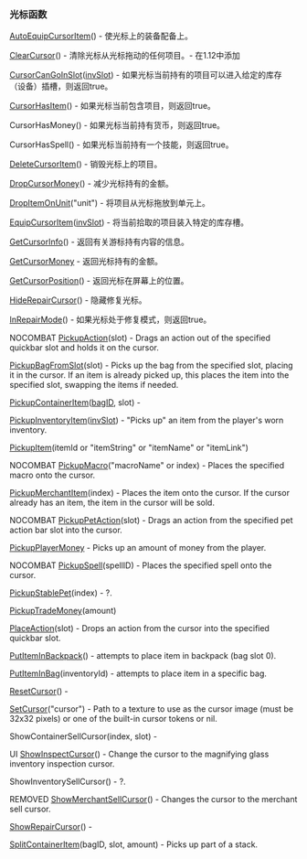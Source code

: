 ### 光标函数

[AutoEquipCursorItem](https://wow.gamepedia.com/API_AutoEquipCursorItem)\(\) - 使光标上的装备配备上。

[ClearCursor](https://wow.gamepedia.com/API_ClearCursor)\(\) - 清除光标从光标拖动的任何项目。- 在1.12中添加

[CursorCanGoInSlot](https://wow.gamepedia.com/API_CursorCanGoInSlot)\([invSlot](https://wow.gamepedia.com/InventorySlotId)\) - 如果光标当前持有的项目可以进入给定的库存（设备）插槽，则返回true。

[CursorHasItem](https://wow.gamepedia.com/API_CursorHasItem)\(\) - 如果光标当前包含项目，则返回true。

CursorHasMoney\(\) - 如果光标当前持有货币，则返回true。

CursorHasSpell\(\) - 如果光标当前持有一个技能，则返回true。

[DeleteCursorItem](https://wow.gamepedia.com/API_DeleteCursorItem)\(\) - 销毁光标上的项目。

[DropCursorMoney](https://wow.gamepedia.com/API_DropCursorMoney)\(\) - 减少光标持有的金额。

[DropItemOnUnit](https://wow.gamepedia.com/API_DropItemOnUnit)\("unit"\) - 将项目从光标拖放到单元上。

[EquipCursorItem](https://wow.gamepedia.com/API_EquipCursorItem)\([invSlot](https://wow.gamepedia.com/InventorySlotId)\) - 将当前拾取的项目装入特定的库存槽。

[GetCursorInfo](https://wow.gamepedia.com/API_GetCursorInfo)\(\) - 返回有关游标持有内容的信息。

[GetCursorMoney](https://wow.gamepedia.com/API_GetCursorMoney) - 返回光标持有的金额。

[GetCursorPosition](https://wow.gamepedia.com/API_GetCursorPosition)\(\) - 返回光标在屏幕上的位置。

[HideRepairCursor](https://wow.gamepedia.com/API_HideRepairCursor)\(\) - 隐藏修复光标。

[InRepairMode](https://wow.gamepedia.com/API_InRepairMode)\(\) - 如果光标处于修复模式，则返回true。

NOCOMBAT [PickupAction](https://wow.gamepedia.com/API_PickupAction)\(slot\) - Drags an action out of the specified quickbar slot and holds it on the cursor.

[PickupBagFromSlot](https://wow.gamepedia.com/API_PickupBagFromSlot)\(slot\) - Picks up the bag from the specified slot, placing it in the cursor. If an item is already picked up, this places the item into the specified slot, swapping the items if needed.

[PickupContainerItem](https://wow.gamepedia.com/API_PickupContainerItem)\([bagID](https://wow.gamepedia.com/BagId), slot\) -

[PickupInventoryItem](https://wow.gamepedia.com/API_PickupInventoryItem)\([invSlot](https://wow.gamepedia.com/InventorySlotId)\) - "Picks up" an item from the player's worn inventory.

[PickupItem](https://wow.gamepedia.com/API_PickupItem)\(itemId or "itemString" or "itemName" or "itemLink"\)

NOCOMBAT [PickupMacro](https://wow.gamepedia.com/API_PickupMacro)\("macroName" or index\) - Places the specified macro onto the cursor.

[PickupMerchantItem](https://wow.gamepedia.com/API_PickupMerchantItem)\(index\) - Places the item onto the cursor. If the cursor already has an item, the item in the cursor will be sold.

NOCOMBAT [PickupPetAction](https://wow.gamepedia.com/API_PickupPetAction)\(slot\) - Drags an action from the specified pet action bar slot into the cursor.

[PickupPlayerMoney](https://wow.gamepedia.com/API_PickupPlayerMoney) - Picks up an amount of money from the player.

NOCOMBAT [PickupSpell](https://wow.gamepedia.com/API_PickupSpell)\(spellID\) - Places the specified spell onto the cursor.

[PickupStablePet](https://wow.gamepedia.com/API_PickupStablePet)\(index\) - ?.

[PickupTradeMoney](https://wow.gamepedia.com/API_PickupTradeMoney)\(amount\)

[PlaceAction](https://wow.gamepedia.com/API_PlaceAction)\(slot\) - Drops an action from the cursor into the specified quickbar slot.

[PutItemInBackpack](https://wow.gamepedia.com/API_PutItemInBackpack)\(\) - attempts to place item in backpack \(bag slot 0\).

[PutItemInBag](https://wow.gamepedia.com/API_PutItemInBag)\(inventoryId\) - attempts to place item in a specific bag.

[ResetCursor](https://wow.gamepedia.com/API_ResetCursor)\(\) -

[SetCursor](https://wow.gamepedia.com/API_SetCursor)\("cursor"\) - Path to a texture to use as the cursor image \(must be 32x32 pixels\) or one of the built-in cursor tokens or nil.

ShowContainerSellCursor\(index, slot\) -

UI [ShowInspectCursor](https://wow.gamepedia.com/API_ShowInspectCursor)\(\) - Change the cursor to the magnifying glass inventory inspection cursor.

ShowInventorySellCursor\(\) - ?.

REMOVED [ShowMerchantSellCursor](https://wow.gamepedia.com/API_ShowMerchantSellCursor)\(\) - Changes the cursor to the merchant sell cursor.

[ShowRepairCursor](https://wow.gamepedia.com/API_ShowRepairCursor)\(\) -

[SplitContainerItem](https://wow.gamepedia.com/API_SplitContainerItem)\(bagID, slot, amount\) - Picks up part of a stack.

